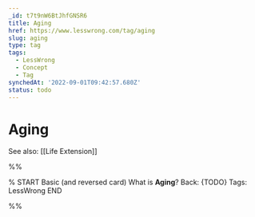 ```yaml
---
_id: t7t9nW6BtJhfGNSR6
title: Aging
href: https://www.lesswrong.com/tag/aging
slug: aging
type: tag
tags:
  - LessWrong
  - Concept
  - Tag
synchedAt: '2022-09-01T09:42:57.680Z'
status: todo
---
```


# Aging

See also: [[Life Extension]]


%%

% START
Basic (and reversed card)
What is **Aging**?
Back: {TODO}
Tags: LessWrong
END

%%
	
